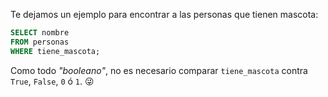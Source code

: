 Te dejamos un ejemplo para encontrar a las personas que tienen mascota:

``` sql
SELECT nombre
FROM personas
WHERE tiene_mascota;
```

Como todo _"booleano"_, no es necesario comparar `tiene_mascota` contra `True`, `False`, `0` ó `1`. :stuck_out_tongue_winking_eye: